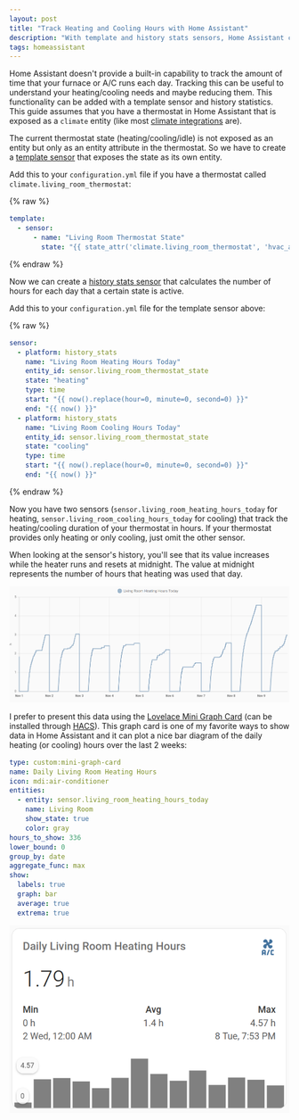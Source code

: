 ```yaml
---
layout: post
title: "Track Heating and Cooling Hours with Home Assistant"
description: "With template and history stats sensors, Home Assistant can track the heating and cooling hours of a thermostat."
tags: homeassistant
---
```


Home Assistant doesn't provide a built-in capability to track the amount of time that your furnace or A/C runs each day.
Tracking this can be useful to understand your heating/cooling needs and maybe reducing them. This functionality can be
added with a template sensor and history statistics. This guide assumes that you have a thermostat in Home Assistant
that is exposed as a `climate` entity (like most [climate integrations](https://www.home-assistant.io/integrations/#climate)
are).

The current thermostat state (heating/cooling/idle) is not exposed as an entity but only as an entity attribute in the
thermostat. So we have to create a [template sensor](https://www.home-assistant.io/integrations/template/) that exposes
the state as its own entity.

Add this to your `configuration.yml` file if you have a thermostat called `climate.living_room_thermostat`:

{% raw %}

```yaml
template:
  - sensor:
      - name: "Living Room Thermostat State"
        state: "{{ state_attr('climate.living_room_thermostat', 'hvac_action') }}"
```

{% endraw %}

Now we can create a [history stats sensor](https://www.home-assistant.io/integrations/history_stats/) that calculates
the number of hours for each day that a certain state is active.

Add this to your `configuration.yml` file for the template sensor above:

{% raw %}

```yaml
sensor:
  - platform: history_stats
    name: "Living Room Heating Hours Today"
    entity_id: sensor.living_room_thermostat_state
    state: "heating"
    type: time
    start: "{{ now().replace(hour=0, minute=0, second=0) }}"
    end: "{{ now() }}"
  - platform: history_stats
    name: "Living Room Cooling Hours Today"
    entity_id: sensor.living_room_thermostat_state
    state: "cooling"
    type: time
    start: "{{ now().replace(hour=0, minute=0, second=0) }}"
    end: "{{ now() }}"
```

{% endraw %}

Now you have two sensors (`sensor.living_room_heating_hours_today` for heating, `sensor.living_room_cooling_hours_today`
for cooling) that track the heating/cooling duration of your thermostat in hours. If your thermostat provides only
heating or only cooling, just omit the other sensor.

When looking at the sensor's history, you'll see that its value increases while the heater runs and resets at midnight.
The value at midnight represents the number of hours that heating was used that day.

![Heating Hours History in Home Assistant](/assets/images/home-assistant-heating-sensor-history.png)

I prefer to present this data using the [Lovelace Mini Graph Card](https://github.com/kalkih/mini-graph-card) (can be
installed through [HACS](https://hacs.xyz)). This graph card is one of my favorite ways to show data in Home Assistant
and it can plot a nice bar diagram of the daily heating (or cooling) hours over the last 2 weeks:

```yaml
type: custom:mini-graph-card
name: Daily Living Room Heating Hours
icon: mdi:air-conditioner
entities:
  - entity: sensor.living_room_heating_hours_today
    name: Living Room
    show_state: true
    color: gray
hours_to_show: 336
lower_bound: 0
group_by: date
aggregate_func: max
show:
  labels: true
  graph: bar
  average: true
  extrema: true
```

![Heating Hours Graph in Home Assistant](/assets/images/home-assistant-heating-hours-graph.png)
